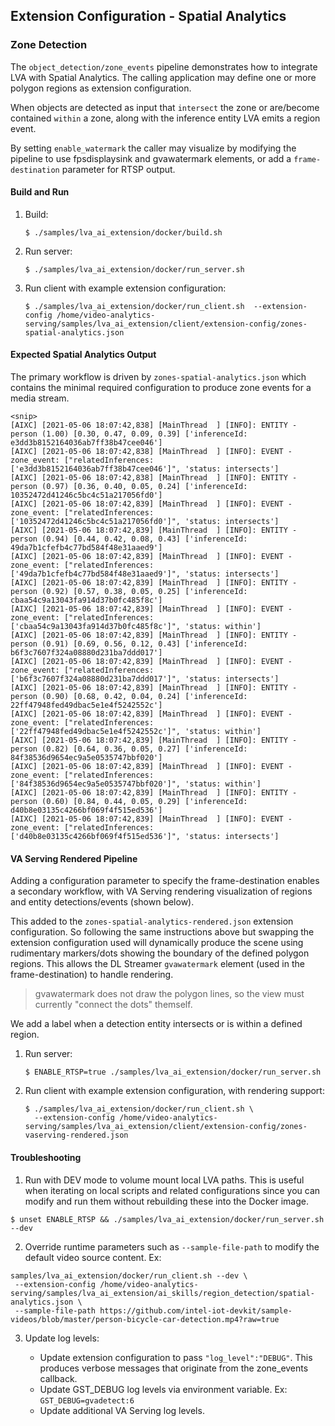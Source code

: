 ## Extension Configuration - Spatial Analytics

### Zone Detection

The `object_detection/zone_events` pipeline demonstrates how to integrate LVA with Spatial Analytics. The calling application may define one or more polygon regions as extension configuration.

When objects are detected as input that `intersect` the zone or are/become contained `within` a zone, along with the inference entity LVA emits a region event.

By setting `enable_watermark` the caller may visualize by modifying the pipeline to use fpsdisplaysink and gvawatermark elements, or add a `frame-destination` parameter for RTSP output.

#### Build and Run

1. Build:

   ```
   $ ./samples/lva_ai_extension/docker/build.sh
   ```

2. Run server:

   ```
   $ ./samples/lva_ai_extension/docker/run_server.sh
   ```

3. Run client with example extension configuration:

   ```
   $ ./samples/lva_ai_extension/docker/run_client.sh  --extension-config /home/video-analytics-serving/samples/lva_ai_extension/client/extension-config/zones-spatial-analytics.json
   ```

#### Expected Spatial Analytics Output


The primary workflow is driven by `zones-spatial-analytics.json` which contains the minimal required configuration to produce zone events for a media stream.

```
<snip>
[AIXC] [2021-05-06 18:07:42,838] [MainThread  ] [INFO]: ENTITY - person (1.00) [0.30, 0.47, 0.09, 0.39] ['inferenceId: e3dd3b8152164036ab7ff38b47cee046']
[AIXC] [2021-05-06 18:07:42,838] [MainThread  ] [INFO]: EVENT - zone_event: ["relatedInferences: ['e3dd3b8152164036ab7ff38b47cee046']", 'status: intersects']
[AIXC] [2021-05-06 18:07:42,838] [MainThread  ] [INFO]: ENTITY - person (0.97) [0.36, 0.40, 0.05, 0.24] ['inferenceId: 10352472d41246c5bc4c51a217056fd0']
[AIXC] [2021-05-06 18:07:42,839] [MainThread  ] [INFO]: EVENT - zone_event: ["relatedInferences: ['10352472d41246c5bc4c51a217056fd0']", 'status: intersects']
[AIXC] [2021-05-06 18:07:42,839] [MainThread  ] [INFO]: ENTITY - person (0.94) [0.44, 0.42, 0.08, 0.43] ['inferenceId: 49da7b1cfefb4c77bd584f48e31aaed9']
[AIXC] [2021-05-06 18:07:42,839] [MainThread  ] [INFO]: EVENT - zone_event: ["relatedInferences: ['49da7b1cfefb4c77bd584f48e31aaed9']", 'status: intersects']
[AIXC] [2021-05-06 18:07:42,839] [MainThread  ] [INFO]: ENTITY - person (0.92) [0.57, 0.38, 0.05, 0.25] ['inferenceId: cbaa54c9a13043fa914d37b0fc485f8c']
[AIXC] [2021-05-06 18:07:42,839] [MainThread  ] [INFO]: EVENT - zone_event: ["relatedInferences: ['cbaa54c9a13043fa914d37b0fc485f8c']", 'status: within']
[AIXC] [2021-05-06 18:07:42,839] [MainThread  ] [INFO]: ENTITY - person (0.91) [0.69, 0.56, 0.12, 0.43] ['inferenceId: b6f3c7607f324a08880d231ba7ddd017']
[AIXC] [2021-05-06 18:07:42,839] [MainThread  ] [INFO]: EVENT - zone_event: ["relatedInferences: ['b6f3c7607f324a08880d231ba7ddd017']", 'status: intersects']
[AIXC] [2021-05-06 18:07:42,839] [MainThread  ] [INFO]: ENTITY - person (0.90) [0.68, 0.42, 0.04, 0.24] ['inferenceId: 22ff47948fed49dbac5e1e4f5242552c']
[AIXC] [2021-05-06 18:07:42,839] [MainThread  ] [INFO]: EVENT - zone_event: ["relatedInferences: ['22ff47948fed49dbac5e1e4f5242552c']", 'status: within']
[AIXC] [2021-05-06 18:07:42,839] [MainThread  ] [INFO]: ENTITY - person (0.82) [0.64, 0.36, 0.05, 0.27] ['inferenceId: 84f38536d9654ec9a5e0535747bbf020']
[AIXC] [2021-05-06 18:07:42,839] [MainThread  ] [INFO]: EVENT - zone_event: ["relatedInferences: ['84f38536d9654ec9a5e0535747bbf020']", 'status: within']
[AIXC] [2021-05-06 18:07:42,839] [MainThread  ] [INFO]: ENTITY - person (0.60) [0.84, 0.44, 0.05, 0.29] ['inferenceId: d40b8e03135c4266bf069f4f515ed536']
[AIXC] [2021-05-06 18:07:42,839] [MainThread  ] [INFO]: EVENT - zone_event: ["relatedInferences: ['d40b8e03135c4266bf069f4f515ed536']", 'status: intersects']
```

#### VA Serving Rendered Pipeline

Adding a configuration parameter to specify the frame-destination enables a secondary workflow, with VA Serving rendering visualization of regions and entity detections/events (shown below).

This added to the `zones-spatial-analytics-rendered.json` extension configuration. So following the same instructions above but swapping the extension configuration used will dynamically produce the scene using rudimentary markers/dots showing the boundary of the defined polygon regions. This allows the DL Streamer `gvawatermark` element (used in the frame-destination) to handle rendering.

> gvawatermark does not draw the polygon lines, so the view must currently "connect the dots" themself.

  We add a label when a detection entity intersects or is within a defined region.

1. Run server:

   ```
   $ ENABLE_RTSP=true ./samples/lva_ai_extension/docker/run_server.sh
   ```

2. Run client with example extension configuration, with rendering support:

   ```
   $ ./samples/lva_ai_extension/docker/run_client.sh \
     --extension-config /home/video-analytics-serving/samples/lva_ai_extension/client/extension-config/zones-vaserving-rendered.json
   ```


#### Troubleshooting

   1. Run with DEV mode to volume mount local LVA paths. This is useful when iterating on local scripts and related configurations since you can modify and run them without rebuilding these into the Docker image.

   ```
   $ unset ENABLE_RTSP && ./samples/lva_ai_extension/docker/run_server.sh --dev
   ```

   2. Override runtime parameters such as `--sample-file-path` to modify the default video source content. Ex:

   ```
   samples/lva_ai_extension/docker/run_client.sh --dev \
    --extension-config /home/video-analytics-serving/samples/lva_ai_extension/ai_skills/region_detection/spatial-analytics.json \
    --sample-file-path https://github.com/intel-iot-devkit/sample-videos/blob/master/person-bicycle-car-detection.mp4?raw=true
   ```
   3. Update log levels:

      - Update extension configuration to pass `"log_level":"DEBUG"`. This produces verbose messages that originate from the zone_events callback.
      - Update GST_DEBUG log levels via environment variable. Ex: `GST_DEBUG=gvadetect:6`
      - Update additional VA Serving log levels.
